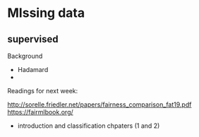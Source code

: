 # MIssing data


## supervised

Background
- Hadamard
-



Readings for next week:

http://sorelle.friedler.net/papers/fairness_comparison_fat19.pdf
https://fairmlbook.org/
- introduction and classification chpaters (1 and 2)
